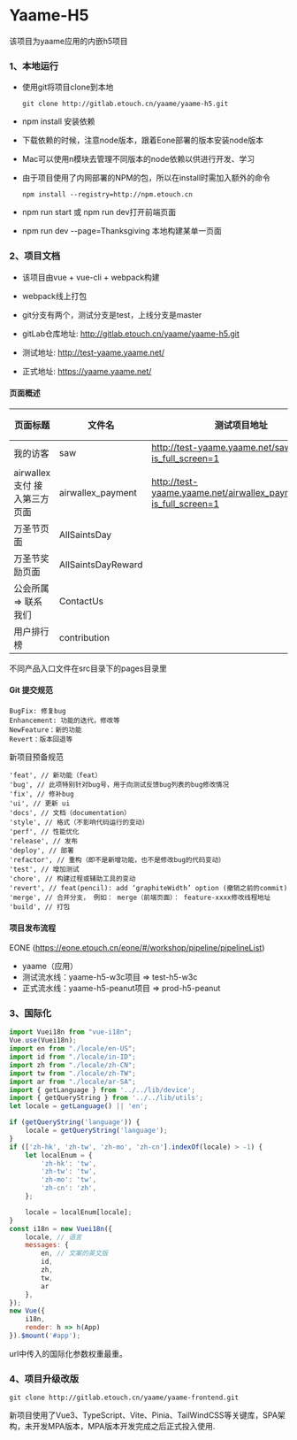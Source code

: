 # Yaame-H5

该项目为yaame应用的内嵌h5项目

### 1、本地运行

* 使用git将项目clone到本地

  ```
  git clone http://gitlab.etouch.cn/yaame/yaame-h5.git
  ```

* npm install 安装依赖

* 下载依赖的时候，注意node版本，跟着Eone部署的版本安装node版本

* Mac可以使用n模块去管理不同版本的node依赖以供进行开发、学习

* 由于项目使用了内网部署的NPM的包，所以在install时需加入额外的命令 

  ```
  npm install --registry=http://npm.etouch.cn
  ```

* npm run start 或 npm run dev打开前端页面
* npm run dev --page=Thanksgiving 本地构建某单一页面



### 2、项目文档

* 该项目由vue + vue-cli + webpack构建

* webpack线上打包

* git分支有两个，测试分支是test，上线分支是master

* gitLab仓库地址: http://gitlab.etouch.cn/yaame/yaame-h5.git

* 测试地址: http://test-yaame.yaame.net/

* 正式地址: https://yaame.yaame.net/

  

#### 页面概述    

| 页面标题                     | 文件名             | 测试项目地址                                                 | 生产项目地址                                                 | 参数 |
| ---------------------------- | ------------------ | ------------------------------------------------------------ | ------------------------------------------------------------ | ---- |
| 我的访客                     | saw                | http://test-yaame.yaame.net/saw.html?is_full_screen=1        | https://yaame.yaame.net/saw.html?is_full_screen=1            |      |
| airwallex支付 接入第三方页面 | airwallex_payment  | http://test-yaame.yaame.net/airwallex_payment.html?is_full_screen=1 | https://yaame.yaame.net/airwallex_payment.html?is_full_screen=1 |      |
| 万圣节页面                   | AllSaintsDay       |                                                              |                                                              |      |
| 万圣节奖励页面               | AllSaintsDayReward |                                                              |                                                              |      |
| 公会所属 => 联系我们         | ContactUs          |                                                              |                                                              |      |
| 用户排行榜                   | contribution       |                                                              |                                                              |      |

不同产品入口文件在src目录下的pages目录里



#### Git 提交规范

```
BugFix: 修复bug
Enhancement: 功能的迭代，修改等
NewFeature：新的功能
Revert：版本回退等
```

新项目预备规范

```
'feat', // 新功能（feat）
'bug', // 此项特别针对bug号，用于向测试反馈bug列表的bug修改情况
'fix', // 修补bug
'ui', // 更新 ui
'docs', // 文档（documentation）
'style', // 格式（不影响代码运行的变动）
'perf', // 性能优化
'release', // 发布
'deploy', // 部署
'refactor', // 重构（即不是新增功能，也不是修改bug的代码变动）
'test', // 增加测试
'chore', // 构建过程或辅助工具的变动
'revert', // feat(pencil): add ‘graphiteWidth’ option (撤销之前的commit)
'merge', // 合并分支， 例如： merge（前端页面）： feature-xxxx修改线程地址
'build', // 打包
```



#### 项目发布流程

EONE (https://eone.etouch.cn/eone/#/workshop/pipeline/pipelineList)

- yaame（应用）
- 测试流水线：yaame-h5-w3c项目 => test-h5-w3c
- 正式流水线：yaame-h5-peanut项目 => prod-h5-peanut



### 3、国际化

```javascript
import Vuei18n from "vue-i18n";
Vue.use(Vuei18n);
import en from "./locale/en-US";
import id from "./locale/in-ID";
import zh from "./locale/zh-CN";
import tw from "./locale/zh-TW";
import ar from "./locale/ar-SA";
import { getLanguage } from '../../lib/device';
import { getQueryString } from '../../lib/utils';
let locale = getLanguage() || 'en';

if (getQueryString('language')) {
    locale = getQueryString('language');
}
if (['zh-hk', 'zh-tw', 'zh-mo', 'zh-cn'].indexOf(locale) > -1) {
    let localEnum = {
        'zh-hk': 'tw',
        'zh-tw': 'tw',
        'zh-mo': 'tw',
        'zh-cn': 'zh',
    };

    locale = localEnum[locale];
}
const i18n = new Vuei18n({
	locale, // 语言
	messages: {
		en, // 文案的英文版
        id,
        zh,
        tw,
        ar
	},
});
new Vue({
    i18n,
    render: h => h(App)
}).$mount('#app');
```



url中传入的国际化参数权重最重。





### 4、项目升级改版

```
git clone http://gitlab.etouch.cn/yaame/yaame-frontend.git
```

新项目使用了Vue3、TypeScript、Vite、Pinia、TailWindCSS等关键库，SPA架构，未开发MPA版本，MPA版本开发完成之后正式投入使用.
